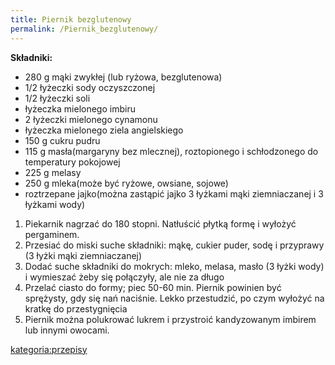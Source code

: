 ```yaml
---
title: Piernik bezglutenowy
permalink: /Piernik_bezglutenowy/
---
```


**Składniki:**

-   280 g mąki zwykłej (lub ryżowa, bezglutenowa)
-   1/2 łyżeczki sody oczyszczonej
-   1/2 łyżeczki soli
-   łyżeczka mielonego imbiru
-   2 łyżeczki mielonego cynamonu
-   łyżeczka mielonego ziela angielskiego
-   150 g cukru pudru
-   115 g masła(margaryny bez mlecznej), roztopionego i schłodzonego do temperatury pokojowej
-   225 g melasy
-   250 g mleka(może być ryżowe, owsiane, sojowe)
-   roztrzepane jajko(można zastąpić jajko 3 łyżkami mąki ziemniaczanej i 3 łyżkami wody)

1.  Piekarnik nagrzać do 180 stopni. Natłuścić płytką formę i wyłożyć pergaminem.
2.  Przesiać do miski suche składniki: mąkę, cukier puder, sodę i przyprawy (3 łyżki mąki ziemniaczanej)
3.  Dodać suche składniki do mokrych: mleko, melasa, masło (3 łyżki wody) i wymieszać żeby się połączyły, ale nie za długo
4.  Przelać ciasto do formy; piec 50-60 min. Piernik powinien być sprężysty, gdy się nań naciśnie. Lekko przestudzić, po czym wyłożyć na kratkę do przestygnięcia
5.  Piernik można polukrować lukrem i przystroić kandyzowanym imbirem lub innymi owocami.

[kategoria:przepisy](/kategoria:przepisy "wikilink")
